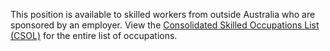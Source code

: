 This position is available to skilled workers from outside Australia who are sponsored by an employer. View the [Consolidated Skilled Occupations List (CSOL)]() for the entire list of occupations.
